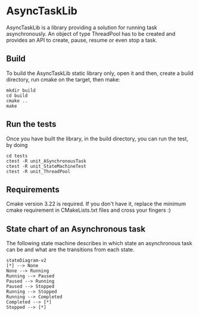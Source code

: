 # AsyncTaskLib

AsyncTaskLib is a library providing a solution for running task asynchronously.
An object of type ThreadPool has to be created and provides an API to create, 
pause, resume or even stop a task.

## Build

To build the AsyncTaskLib static library only, open it and then, create a build directory, run cmake on the target, then make:
```
mkdir build
cd build
cmake ..
make
```

## Run the tests

Once you have built the library, in the build directory, you can run the test, by doing

```
cd tests
ctest -R unit_ASynchronousTask
ctest -R unit_StateMachineTest
ctest -R unit_ThreadPool
```

## Requirements

Cmake version 3.22 is required. If you don't have it, replace the minimum cmake requirement in CMakeLists.txt files and cross your fingers :)


## State chart of an Asynchronous task

The following state machine describes in which state an asynchronous task can be and what are the transitions from each state.

```mermaid
stateDiagram-v2
[*] --> None
None --> Running
Running --> Paused
Paused --> Running
Paused --> Stopped
Running --> Stopped
Running --> Completed
Completed --> [*]
Stopped --> [*]
```
